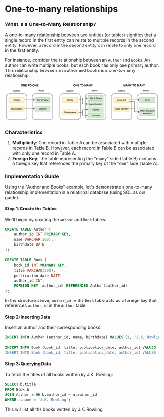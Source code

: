 # One-to-many relationships

### What is a One-to-Many Relationship?

A one-to-many relationship between two entities (or tables) signifies that a single record in the first entity can relate to multiple records in the second entity. However, a record in the second entity can relate to only one record in the first entity.

For instance, consider the relationship between an `Author` and `Books`. An author can write multiple books, but each book has only one primary author. This relationship between an author and books is a one-to-many relationship.

![one-to-many](../../images/one-to-many.png)

### Characteristics

1. **Multiplicity**: One record in Table A can be associated with multiple records in Table B. However, each record in Table B can be associated with only one record in Table A.
2. **Foreign Key**: The table representing the "many" side (Table B) contains a foreign key that references the primary key of the "one" side (Table A).

### Implementation Guide

Using the "Author and Books" example, let's demonstrate a one-to-many relationship implementation in a relational database (using SQL as our guide).

#### Step 1: Create the Tables

We'll begin by creating the `Author` and `Book` tables:

```sql
CREATE TABLE Author (
    author_id INT PRIMARY KEY,
    name VARCHAR(100),
    birthdate DATE
);

CREATE TABLE Book (
    book_id INT PRIMARY KEY,
    title VARCHAR(200),
    publication_date DATE,
    author_id INT,
    FOREIGN KEY (author_id) REFERENCES Author(author_id)
);
```

In the structure above, `author_id` in the `Book` table acts as a foreign key that references `author_id` in the `Author` table.

#### Step 2: Inserting Data

Insert an author and their corresponding books:

```sql
INSERT INTO Author (author_id, name, birthdate) VALUES (1, 'J.K. Rowling', '1965-07-31');

INSERT INTO Book (book_id, title, publication_date, author_id) VALUES (201, 'Harry Potter and the Philosopher's Stone', '1997-06-26', 1);
INSERT INTO Book (book_id, title, publication_date, author_id) VALUES (202, 'Harry Potter and the Chamber of Secrets', '1998-07-02', 1);
```

#### Step 3: Querying Data

To fetch the titles of all books written by J.K. Rowling:

```sql
SELECT b.title
FROM Book b
JOIN Author a ON b.author_id = a.author_id
WHERE a.name = 'J.K. Rowling';
```

This will list all the books written by J.K. Rowling.
